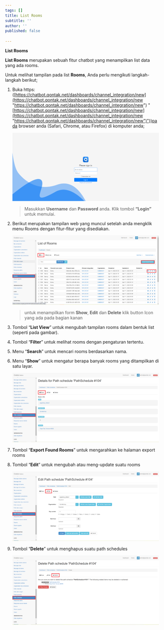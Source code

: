 ```yaml
---
tags: []
title: List Rooms
subtitle: ''
author: ''
published: false

---
```

**List Rooms**

**List Rooms** merupakan sebuah fitur chatbot yang menampilkan list data yang ada rooms.

Untuk melihat tampilan pada list **Rooms**, Anda perlu mengikuti langkah-langkah berikut;

1. Buka https: ([https://chatbot.qontak.net/dashboards/channel_integration/new](https://chatbot.qontak.net/dashboards/channel_integration/new "https://chatbot.qontak.net/dashboards/channel_integration/new") "[https://chatbot.qontak.net/dashboards/channel_integration/new](https://chatbot.qontak.net/dashboards/channel_integration/new "https://chatbot.qontak.net/dashboards/channel_integration/new")"))pada browser anda (Safari, Chrome, atau Firefox) di komputer anda;

   ![](/uploads/channell.PNG)

   > Masukkan **Username** dan **Password** anda. Klik tombol **“Login”** untuk memulai.
2. Berikut merupakan tampilan web yang muncul setelah anda mengklik menu Rooms dengan fitur-fitur yang disediakan.

   ![](/uploads/rooms1.PNG)

   > untuk menampilkan form **Show**, **Edit** dan **Delete** klik button Icon yang ada pada bagian kanan
3. Tombol “**List View**” untuk mengubah tampilan rooms dalam bentuk list (seperti pada gambar).
4. Tombol “**Filter**” untuk melihat rooms  dengan pengaturan tertentu.
5. Menu “**Search**” untuk mencari rooms  berdasarkan nama.
6. Menu “**Show**” untuk mengatur berapa banyak rooms  yang ditampilkan di satu layar.

   ![](/uploads/pathschedules6.PNG)
7. Tombol “**Export Found Rooms**” untuk mengarahkan ke halaman export rooms
8. Tombol “**Edit**” untuk mengubah atau meng-update suatu rooms

   ![](/uploads/pathschedules7.PNG)
9. Tombol “**Delete**” untuk menghapus suatu path schedules

   ![](/uploads/pathschedules8.PNG)